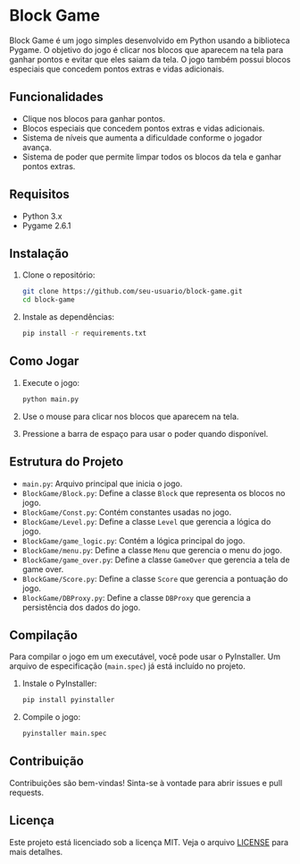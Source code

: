 # Block Game

Block Game é um jogo simples desenvolvido em Python usando a biblioteca Pygame. O objetivo do jogo é clicar nos blocos que aparecem na tela para ganhar pontos e evitar que eles saiam da tela. O jogo também possui blocos especiais que concedem pontos extras e vidas adicionais.

## Funcionalidades

- Clique nos blocos para ganhar pontos.
- Blocos especiais que concedem pontos extras e vidas adicionais.
- Sistema de níveis que aumenta a dificuldade conforme o jogador avança.
- Sistema de poder que permite limpar todos os blocos da tela e ganhar pontos extras.

## Requisitos

- Python 3.x
- Pygame 2.6.1

## Instalação

1. Clone o repositório:

    ```bash
    git clone https://github.com/seu-usuario/block-game.git
    cd block-game
    ```

2. Instale as dependências:

    ```bash
    pip install -r requirements.txt
    ```

## Como Jogar

1. Execute o jogo:

    ```bash
    python main.py
    ```

2. Use o mouse para clicar nos blocos que aparecem na tela.
3. Pressione a barra de espaço para usar o poder quando disponível.

## Estrutura do Projeto

- `main.py`: Arquivo principal que inicia o jogo.
- `BlockGame/Block.py`: Define a classe `Block` que representa os blocos no jogo.
- `BlockGame/Const.py`: Contém constantes usadas no jogo.
- `BlockGame/Level.py`: Define a classe `Level` que gerencia a lógica do jogo.
- `BlockGame/game_logic.py`: Contém a lógica principal do jogo.
- `BlockGame/menu.py`: Define a classe `Menu` que gerencia o menu do jogo.
- `BlockGame/game_over.py`: Define a classe `GameOver` que gerencia a tela de game over.
- `BlockGame/Score.py`: Define a classe `Score` que gerencia a pontuação do jogo.
- `BlockGame/DBProxy.py`: Define a classe `DBProxy` que gerencia a persistência dos dados do jogo.

## Compilação

Para compilar o jogo em um executável, você pode usar o PyInstaller. Um arquivo de especificação (`main.spec`) já está incluído no projeto.

1. Instale o PyInstaller:

    ```bash
    pip install pyinstaller
    ```

2. Compile o jogo:

    ```bash
    pyinstaller main.spec
    ```

## Contribuição

Contribuições são bem-vindas! Sinta-se à vontade para abrir issues e pull requests.

## Licença

Este projeto está licenciado sob a licença MIT. Veja o arquivo [LICENSE](LICENSE) para mais detalhes.
